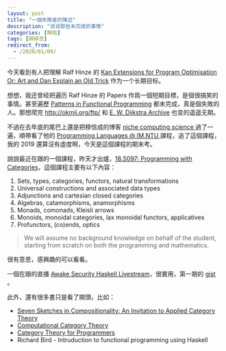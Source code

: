 ```yaml
---
layout: post
title: "一個失敗者的陳述"
description: "说说那些未完成的事情"
categories: [啊哈]
tags: [碎碎念]
redirect_from:
  - /2020/01/09/
---
```


今天看到有人把理解 Ralf Hinze 的 [Kan Extensions for Program Optimisation
Or: Art and Dan Explain an Old Trick](https://www.cs.ox.ac.uk/ralf.hinze/Kan.pdf) 作为一个长期目标。


想想，我还曾经把遍历 Ralf Hinze 的 Papers 作爲一個短期目標，是個很搞笑的事情。甚至遍歷 [Patterns in Functional Programming](https://patternsinfp.wordpress.com/) 都未完成，真是個失敗的人。那想爬完 http://okmij.org/ftp/ 和 [E. W. Dijkstra Archive](https://www.cs.utexas.edu/users/EWD/) 也变的遥遥无期。

不過在去年底的尾巴上還是把穆信成的博客 [niche computing science
](https://scm.iis.sinica.edu.tw/home/) 過了一遍，順帶看了他的 [Programming Languages @ IM.NTU
](http://flolac.iis.sinica.edu.tw/pl2019/doku.php) 課程，追了這個課程，我的 2019 還算沒有虛度啊，今天是這個課程的期末考。

說說最近在跟的一個課程，昨天才出爐，[18.S097: Programming with Categories](http://brendanfong.com/programmingcats.html)，這個課程主要有以下內容：
1. Sets, types, categories, functors, natural transformations
2. Universal constructions and associated data types
3. Adjunctions and cartesian closed categories
4. Algebras, catamorphisms, anamorphisms
5. Monads, comonads, Kleisli arrows
6. Monoids, monoidal categories, lax monoidal functors, applicatives
7. Profunctors, (co)ends, optics

> We will assume no background knowledge on behalf of the student, starting from scratch on both the programming and mathematics.

很有意思，感興趣的可以看看。

一個在跟的直播 [Awake Security Haskell Livestream](https://gist.github.com/Gabriel439/84c67f11409b8641c6214acb1eec7cbf)，很實用，第一期的 [gist](https://gist.github.com/Gabriel439/ab5a4ac5196403b3168271ce8d2c49ed) 。

此外，還有很多書只是看了開頭，比如：
- [Seven Sketches in Compositionality: An Invitation to Applied Category Theory](https://arxiv.org/abs/1803.05316)
- [Computational Category Theory](http://www.cs.man.ac.uk/~david/categories/)
- [Category Theory for Programmers](https://github.com/hmemcpy/milewski-ctfp-pdf)
- Richard Bird - Intruduction to functional programming using Haskell
